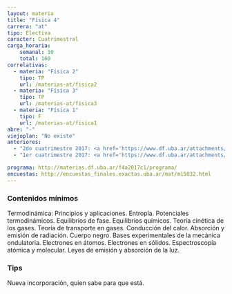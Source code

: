 ```yaml
---
layout: materia
title: "Física 4"
carrera: "at"
tipo: Electiva
caracter: Cuatrimestral
carga_horaria: 
    semanal: 10
    total: 160
correlativas:
  - materia: "Física 2"
    tipo: TP
    url: /materias-at/fisica2
  - materia: "Física 3"
    tipo: TP
    url: /materias-at/fisica3
  - materia: "Física 1"
    tipo: F
    url: /materias-at/fisica1
abre: "-"
viejoplan: "No existe"
anteriores:
  - "2do cuatrimestre 2017: <a href='https://www.df.uba.ar/attachments/article/26/segundo.pdf'>Horarios</a>"
  - "1er cuatrimestre 2017: <a href='https://www.df.uba.ar/attachments/article/26/primero.pdf'>Horarios</a>"

programa: http://materias.df.uba.ar/f4a2017c1/programa/
encuestas: http://encuestas_finales.exactas.uba.ar/mat/m15032.html
---
```


### Contenidos mínimos
Termodinámica: Principios y aplicaciones. Entropía. Potenciales termodinámicos. Equilibrios de fase. Equilibrios químicos. Teoría cinética de los gases. Teoría de transporte en gases. Conducción del calor. Absorción y emisión de radiación. Cuerpo negro. Bases experimentales de la mecánica ondulatoria. Electrones en átomos. Electrones en sólidos. Espectroscopía atómica y molecular. Leyes de emisión y absorción de la luz.

### Tips
Nueva incorporación, quien sabe para que está.